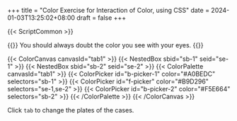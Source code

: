 +++
title = "Color Exercise for Interaction of Color, using CSS"
date = 2024-01-03T13:25:02+08:00
draft = false
+++

{{< ScriptCommon >}}

{{<lead>}}
 You should always doubt the color you see with your eyes. 
{{</lead>}}

{{< ColorCanvas canvasId="tab1" >}}
    {{< NestedBox sbid="sb-1" seid="se-1" >}}
    {{< NestedBox sbid="sb-2" seid="se-2" >}}
    {{< ColorPalette  canvasId="tab1" >}}
        {{< ColorPicker id="b-picker-1" color="#A0BEDC" selectors="sb-1" >}}
        {{< ColorPicker id="f-picker" color="#B9D296" selectors="se-1,se-2" >}}
        {{< ColorPicker id="b-picker-2" color="#F5E664" selectors="sb-2" >}}
    {{< /ColorPalette >}}
{{< /ColorCanvas >}}




Click `tab` to change the plates of the cases.
